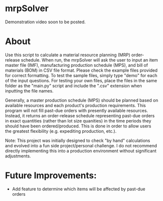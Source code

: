 # mrpSolver
Demonstration video soon to be posted.

# About
Use this script to calculate a material resource planning (MRP) order-release schedule. When run, the mrpSolver will ask the user to input an item master file (IMF), manufacturing production schedule (MPS), and bill of materials (BOM) in CSV file format. Please check the example files provided for correct formatting. To test the sample files, simply type "demo" for each of the input questions. For testing your own files, place the files in the same folder as the "main.py" script and include the ".csv" extension when inputting the file names.

Generally, a master production schedule (MPS) should be planned based on available resources and each product's production requirements. This program will not fill past-due orders with presently available resources. Instead, it returns an order-release schedule representing past-due orders in exact quantities (rather than lot size quanities) in the time periods they should have been ordered/produced. This is done in order to allow users the greatest flexibility (e.g. expediting production, etc.).

Note: This project was initially designed to check "by hand" calculations and evolved into a fun side project/personal challenge. I do not recommend directly implementing this into a production environment without significant adjustments.

# Future Improvements:
+ Add feature to determine which items will be affected by past-due orders

